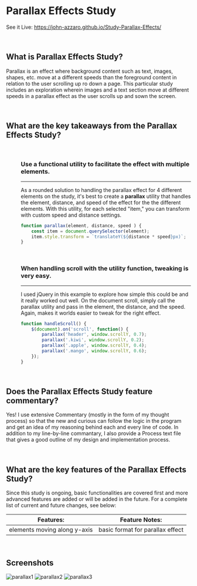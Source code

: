 # Parallax Effects Study
See it Live: https://john-azzaro.github.io/Study-Parallax-Effects/

<br>

## What is Parallax Effects Study?
Parallax is an effect where background content such as text, images, shapes, etc. move at a different speeds than the foreground content in relation to the user scrolling up ro down a page.  This particular study includes an exploration wherein images and a text section move at different speeds in a parallax effect as the user scrolls up and sown the screen.

<br>

## What are the key takeaways from the Parallax Effects Study?

<br>
<dl> 
<dd>

### Use a functional utility to facilitate the effect with multiple elements.
----------
As a rounded solution to handling the parallax effect for 4 different elements on the study, it's best to create a **parallax** utility that handles the element, distance, and speed of the effect for the the different elements. With this utility, for each selected "item," you can transform with custom speed and distance settings.
```JavaScript
function parallax(element, distance, speed ) {     
    const item = document.querySelector(element);     
    item.style.transform = `translateY(${distance * speed}px)`;   
}  
```
<br>

### When handling scroll with the utility function, tweaking is very easy.
-----------
I used jQuery in this example to explore how simple this could be and it really worked out well. On the document scroll, simply call the parallax utility and pass in the element, the distance, and the speed. Again, makes it worlds easier to tweak for the right effect. 
```JavaScript
function handleScroll() {                      
    $(document).on('scroll', function() {              
        parallax('header', window.scrollY, 0.7);            
        parallax('.kiwi', window.scrollY, 0.2);                                 
        parallax('.apple', window.scrollY, 0.4);                                 
        parallax('.mango', window.scrollY, 0.6);  
    });
}
```


</dd>
</dl>
<br>

## Does the Parallax Effects Study feature commentary?
Yes! I use extensive Commentary (mostly in the form of my thought process) so that the new and curious can follow the logic in the program and get an idea of my reasoning behind each and every line of code.  In addition to my line-by-line commantary, I also provide a Process text file that gives a good outline of my design and implementation process. 

<br>

## What are the key features of the Parallax Effects Study?
Since this study is ongoing, basic functionalities are covered first and more advanced features are added or will be added in the future.  For a complete list of current and future changes, see below:


| **Features:**                            | **Feature Notes:**                             |
| ---------------------------------------- | ----------------------------------------------|
| elements moving along y-axis                              |  basic format for parallax effect                                                |



<br>

## Screenshots

![parallax1](https://user-images.githubusercontent.com/37447586/61750643-c24d0480-ad5a-11e9-86f0-6638d13ffac9.png)
![parallax2](https://user-images.githubusercontent.com/37447586/61750644-c24d0480-ad5a-11e9-90a0-46c45d66911a.png)
![parallax3](https://user-images.githubusercontent.com/37447586/61750645-c24d0480-ad5a-11e9-85f3-f8bcd146fc65.png)
